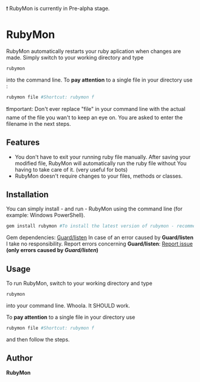 :exclamation: RubyMon is currently in Pre-alpha stage.

# RubyMon
RubyMon automatically restarts your ruby aplication when changes are made. Simply switch to your working directory and type 
```ruby
rubymon
```
into the command line. To **pay attention** to a single file in your directory use : 
```ruby
rubymon file #Shortcut: rubymon f
```
:exclamation:Important: Don't ever replace "file" in your command line with the actual name of the file you wan't to keep an eye on. You are asked to enter the filename in the next steps.
## Features
* You don't have to exit your running ruby file manually. After saving your modified file, RubyMon will automatically run the ruby file without You having to take care of it. (very useful for bots)
* RubyMon doesn't require changes to your files, methods or classes.
## Installation
You can simply install - and run - RubyMon using the command line (for example: Windows PowerShell).
```ruby
gem install rubymon #To install the latest version of rubymon - recommended
```

Gem dependencies: <a href="https://github.com/guard/listen">Guard/listen</a>
In case of an error caused by <b>Guard/listen</b> I take no responsibility. Report errors concerning <b>Guard/listen</b>: <a href="https://github.com/guard/listen/issues">Report issue</a> <b>(only errors caused by <i>Guard/listen</i>)</b>
## Usage
To run RubyMon, switch to your working directory and type 
```ruby
rubymon
```
into your command line. Whoola. It SHOULD work.


To **pay attention** to a single file in your directory use 
```ruby
rubymon file #Shortcut: rubymon f
```
and then follow the steps.
## Author
**RubyMon**
